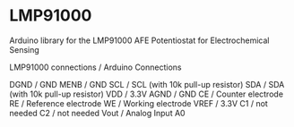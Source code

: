 # LMP91000
Arduino library for the LMP91000 AFE Potentiostat for Electrochemical Sensing

LMP91000 connections / Arduino Connections

DGND / GND
MENB / GND
SCL / SCL (with 10k pull-up resistor)
SDA / SDA (with 10k pull-up resistor)
VDD / 3.3V
AGND / GND
CE / Counter electrode
RE / Reference electrode
WE / Working electrode
VREF / 3.3V
C1 / not needed
C2 / not needed
Vout / Analog Input A0
